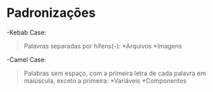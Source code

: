 # Padronizações

-Kebab Case:

> Palavras separadas por hífens(-):
> *Arquivos
> *Imagens

-Camel Case:

> Palabras sem espaço, com a primeira letra de cada palavra em maiúscula, exceto a primeira:
> *Variáveis
> *Componentes

